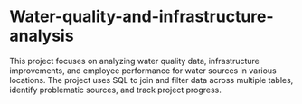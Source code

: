 # Water-quality-and-infrastructure-analysis
This project focuses on analyzing water quality data, infrastructure improvements, and employee performance for water sources in various locations. The project uses SQL to join and filter data across multiple tables, identify problematic sources, and track project progress.
